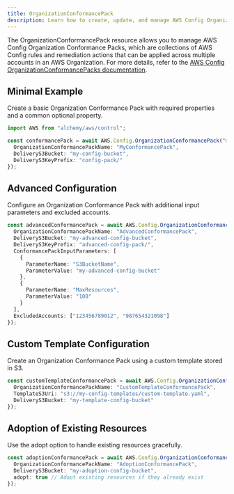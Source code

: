 ```yaml
---
title: OrganizationConformancePack
description: Learn how to create, update, and manage AWS Config OrganizationConformancePacks using Alchemy Cloud Control.
---
```


The OrganizationConformancePack resource allows you to manage AWS Config Organization Conformance Packs, which are collections of AWS Config rules and remediation actions that can be applied across multiple accounts in an AWS Organization. For more details, refer to the [AWS Config OrganizationConformancePacks documentation](https://docs.aws.amazon.com/config/latest/userguide/).

## Minimal Example

Create a basic Organization Conformance Pack with required properties and a common optional property.

```ts
import AWS from "alchemy/aws/control";

const conformancePack = await AWS.Config.OrganizationConformancePack("myConformancePack", {
  OrganizationConformancePackName: "MyConformancePack",
  DeliveryS3Bucket: "my-config-bucket",
  DeliveryS3KeyPrefix: "config-pack/"
});
```

## Advanced Configuration

Configure an Organization Conformance Pack with additional input parameters and excluded accounts.

```ts
const advancedConformancePack = await AWS.Config.OrganizationConformancePack("advancedConformancePack", {
  OrganizationConformancePackName: "AdvancedConformancePack",
  DeliveryS3Bucket: "my-advanced-config-bucket",
  DeliveryS3KeyPrefix: "advanced-config-pack/",
  ConformancePackInputParameters: [
    {
      ParameterName: "S3BucketName",
      ParameterValue: "my-advanced-config-bucket"
    },
    {
      ParameterName: "MaxResources",
      ParameterValue: "100"
    }
  ],
  ExcludedAccounts: ["123456789012", "987654321098"]
});
```

## Custom Template Configuration

Create an Organization Conformance Pack using a custom template stored in S3.

```ts
const customTemplateConformancePack = await AWS.Config.OrganizationConformancePack("customTemplateConformancePack", {
  OrganizationConformancePackName: "CustomTemplateConformancePack",
  TemplateS3Uri: "s3://my-config-templates/custom-template.yaml",
  DeliveryS3Bucket: "my-template-config-bucket"
});
```

## Adoption of Existing Resources

Use the adopt option to handle existing resources gracefully.

```ts
const adoptionConformancePack = await AWS.Config.OrganizationConformancePack("adoptionConformancePack", {
  OrganizationConformancePackName: "AdoptionConformancePack",
  DeliveryS3Bucket: "my-adoption-config-bucket",
  adopt: true // Adopt existing resources if they already exist
});
```